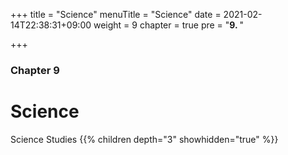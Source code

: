 +++
title = "Science"
menuTitle = "Science"
date = 2021-02-14T22:38:31+09:00
weight = 9
chapter = true
pre = "<b>9. </b>"


+++

### Chapter 9

# Science

Science Studies
{{% children depth="3" showhidden="true" %}}
